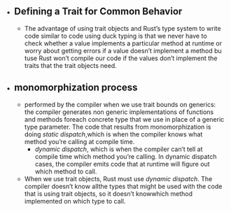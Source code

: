 - ## Defining a Trait for Common Behavior
	- The advantage of using trait objects and Rust’s type system to write code similar to code using duck typing is that we never have to check whether a value implements a particular method at runtime or worry about getting errors if a value doesn’t implement a method bu tuse Rust won’t compile our code if the values don’t implement the traits that the trait objects need.
- ## monomorphization process
	- performed by the compiler when we use trait bounds on generics: the compiler generates non generic implementations of functions and methods foreach concrete type that we use in place of a generic type parameter. The code that results from monomorphization is doing _static dispatch_,which is when the compiler knows what method you’re calling at compile time.
		- _dynamic dispatch_, which is when the compiler can’t tell at compile time which method you’re calling. In dynamic dispatch cases, the compiler emits code that at runtime will figure out which method to call.
	- When we use trait objects, Rust must use _dynamic dispatch_. The compiler doesn’t know allthe types that might be used with the code that is using trait objects, so it doesn’t knowwhich method implemented on which type to call.